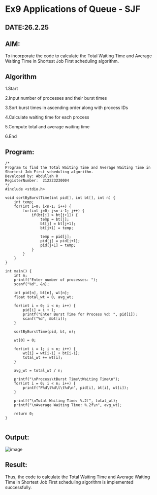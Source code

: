 # Ex9 Applications of Queue - SJF
## DATE:26.2.25
## AIM:
To incorporate the code to calculate the Total Waiting Time and Average Waiting Time in Shortest Job First scheduling algorithm.
## Algorithm
1.Start

2.Input number of processes and their burst times

3.Sort burst times in ascending order along with process IDs

4.Calculate waiting time for each process

5.Compute total and average waiting time

6.End 

## Program:
```
/*
Program to find the Total Waiting Time and Average Waiting Time in Shortest Job First scheduling algorithm.
Developed by: Abdullah R
RegisterNumber:  212223230004
*/
#include <stdio.h>

void sortByBurstTime(int pid[], int bt[], int n) {
    int temp;
    for(int i=0; i<n-1; i++) {
        for(int j=0; j<n-i-1; j++) {
            if(bt[j] > bt[j+1]) {
                temp = bt[j];
                bt[j] = bt[j+1];
                bt[j+1] = temp;

                temp = pid[j];
                pid[j] = pid[j+1];
                pid[j+1] = temp;
            }
        }
    }
}

int main() {
    int n;
    printf("Enter number of processes: ");
    scanf("%d", &n);

    int pid[n], bt[n], wt[n];
    float total_wt = 0, avg_wt;

    for(int i = 0; i < n; i++) {
        pid[i] = i + 1;
        printf("Enter Burst Time for Process %d: ", pid[i]);
        scanf("%d", &bt[i]);
    }

    sortByBurstTime(pid, bt, n);

    wt[0] = 0;

    for(int i = 1; i < n; i++) {
        wt[i] = wt[i-1] + bt[i-1];
        total_wt += wt[i];
    }

    avg_wt = total_wt / n;

    printf("\nProcess\tBurst Time\tWaiting Time\n");
    for(int i = 0; i < n; i++) {
        printf("P%d\t%d\t\t%d\n", pid[i], bt[i], wt[i]);
    }

    printf("\nTotal Waiting Time: %.2f", total_wt);
    printf("\nAverage Waiting Time: %.2f\n", avg_wt);

    return 0;
}


```

## Output:


![image](https://github.com/user-attachments/assets/b302282f-a764-49e2-bcfb-5b34f5e86418)

## Result:
Thus, the code to calculate the Total Waiting Time and Average Waiting Time in Shortest Job First scheduling algorithm is implemented successfully.

